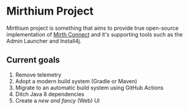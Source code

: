 #  Mirthium Project
Mirthium project is something that aims to provide true open-source implementation of [Mirth Connect](https://github.com/nextgenhealthcare/connect) and it's supporting tools such as the Admin Launcher and Install4j.

## Current goals

1. Remove telemetry
1. Adopt a modern build system (Gradle or Maven)
1. Migrate to an automatic build system using GitHub Actions
1. Ditch Java 8 dependencies
1. Create a _new and fancy_ (Web) UI
